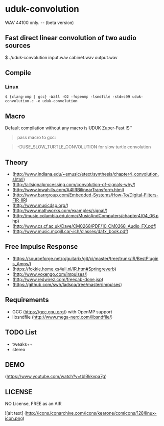# uduk-convolution

WAV 44100 only. -- (beta version)

## Fast direct linear convolution of two audio sources
$ ./uduk-convolution input.wav cabinet.wav output.wav

## Compile
### Linux

```
$ {clang-omp | gcc} -Wall -O2 -fopenmp -lsndfile -std=c99 uduk-convolution.c -o uduk-convolution
```

## Macro
Default compilation without any macro is UDUK Zuper-Fast IS™

> pass macro to gcc:

> -DUSE_SLOW_TURTLE_CONVOLUTION for slow turtle convolution

## Theory
- (http://www.indiana.edu/~emusic/etext/synthesis/chapter4_convolution.shtml)
- (http://allsignalprocessing.com/convolution-of-signals-why/)
- (http://www.iowahills.com/A4IIRBilinearTransform.html)
- (http://www.barrgroup.com/Embedded-Systems/How-To/Digital-Filters-FIR-IIR)
- (http://www.musicdsp.org/)
- (http://www.mathworks.com/examples/signal/)
- (http://music.columbia.edu/cmc/MusicAndComputers/chapter4/04_06.php)
- (http://www.cs.cf.ac.uk/Dave/CM0268/PDF/10_CM0268_Audio_FX.pdf)
- (http://www.music.mcgill.ca/~ich/classes/dafx_book.pdf)

## Free Impulse Response
- (https://sourceforge.net/p/guitarix/git/ci/master/tree/trunk/IR/BestPlugins_Amps/)
- (https://fokkie.home.xs4all.nl/IR.htm#Springreverb)
- (http://www.voxengo.com/impulses/)
- (http://www.redwirez.com/freecab-done.jsp)
- (https://github.com/swh/ladspa/tree/master/impulses)

## Requirements
- GCC (https://gcc.gnu.org/) with OpenMP support
- libsndfile (http://www.mega-nerd.com/libsndfile/)

## TODO List
- tweaks++
- stereo

## DEMO
(https://www.youtube.com/watch?v=tblBkkvpa7g)

## LICENSE
NO License, FREE as an AIR

![alt text] (http://icons.iconarchive.com/icons/kearone/comicons/128/linux-icon.png)
